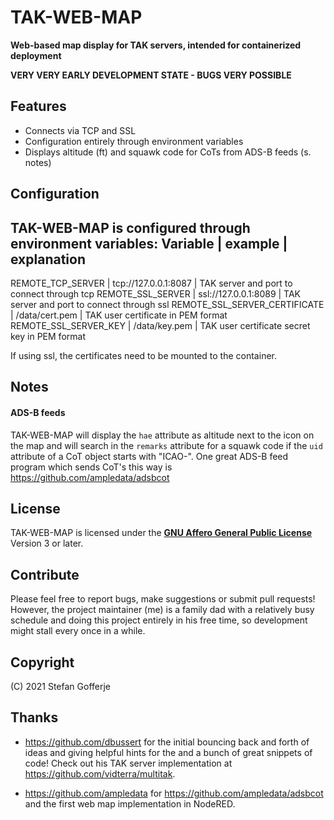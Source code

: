 # TAK-WEB-MAP
**Web-based map display for TAK servers, intended for containerized deployment**

**VERY VERY EARLY DEVELOPMENT STATE - BUGS VERY POSSIBLE**

## Features
- Connects via TCP and SSL
- Configuration entirely through environment variables
- Displays altitude (ft) and squawk code for CoTs from ADS-B feeds (s. notes)

## Configuration
TAK-WEB-MAP is configured through environment variables:
 Variable | example | explanation
---
 REMOTE_TCP_SERVER | tcp://127.0.0.1:8087 | TAK server and port to connect through tcp
 REMOTE_SSL_SERVER | ssl://127.0.0.1:8089 | TAK server and port to connect through ssl
 REMOTE_SSL_SERVER_CERTIFICATE | /data/cert.pem | TAK user certificate in PEM format
 REMOTE_SSL_SERVER_KEY | /data/key.pem | TAK user certificate secret key in PEM format

If using ssl, the certificates need to be mounted to the container.

## Notes
#### ADS-B feeds
TAK-WEB-MAP will display the `hae` attribute as altitude next to the icon on the map and will search in the `remarks` attribute for a squawk code if the `uid` attribute of a CoT object starts with "ICAO-". One great ADS-B feed program which sends CoT's this way is https://github.com/ampledata/adsbcot

## License
TAK-WEB-MAP is licensed under the [**GNU Affero General Public License**](https://www.gnu.org/licenses/agpl-3.0.en.html) Version 3 or later.

## Contribute
Please feel free to report bugs, make suggestions or submit pull requests! However, the project maintainer (me) is a family dad with a relatively busy schedule and doing this project entirely in his free time, so development might stall every once in a while.

## Copyright
(C) 2021 Stefan Gofferje

## Thanks
- https://github.com/dbussert for the initial bouncing back and forth of ideas and giving helpful hints for the and a bunch of great snippets of code! Check out his TAK server implementation at https://github.com/vidterra/multitak.

- https://github.com/ampledata for https://github.com/ampledata/adsbcot and the first web map implementation in NodeRED.
